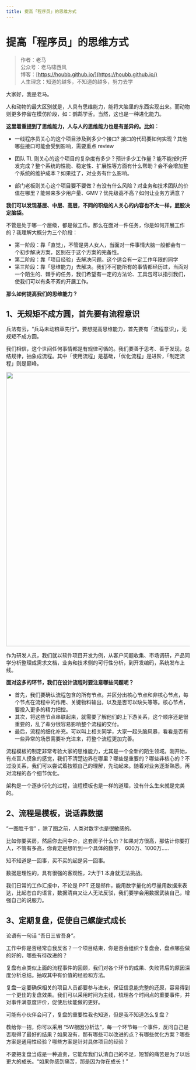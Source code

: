 ```yaml
---
title: 提高「程序员」的思维方式
---
```


#  提高「程序员」的思维方式

> 作者：老马
> <br/>公众号：老马啸西风
> <br/> 博客：[https://houbb.github.io/](https://houbb.github.io/)
> <br/> 人生理念：知道的越多，不知道的越多，努力去学


大家好，我是老马。

人和动物的最大区别就是，人具有思维能力，能将大脑里的东西实现出来。而动物则更多停留在模仿阶段，如：鹦鹉学舌。当然，这也是一种进化能力。

**这里着重提到了思维能力，人与人的思维能力也是有差异的。比如：**

* 一线程序员关心的这个项目涉及到多少个接口? 接口的代码要如何实现？其他哪些接口可能会受到影响，需要重点 review

* 团队 TL 则关心的这个项目的复杂度有多少？预计多少工作量？能不能按时开发完成？整个系统的性能、稳定性、扩展性等方面有什么帮助？会不会增加整个系统的维护成本？如果挂了，对业务有什么影响。

* 部门老板则关心这个项目要不要做？有没有什么风险？对业务和技术团队的价值在哪里？能带来多少用户量、GMV？优先级高不高？如何让业务方满意？


**我们可以发现基层、中层、高层，不同的职级的人关心的内容也不太一样，屁股决定脑袋。**

不管是处于哪一个层级，都是做工作。那么在面对一件任务，你是如何开展工作的？我理解大概分为三个阶段：

* 第一阶段：靠「直觉」，不管是男人女人，当面对一件事情大脑一般都会有一个初步解决方案，区别在于这个方案的完备性。
* 第二阶段：靠「项目经验」去解决问题。这个适合有一定工作年限的同学
* 第三阶段：靠「思维能力」去解决。我们不可能所有的事情都经历过，当面对一个陌生的、棘手的任务，我们希望有一定的方法论、工具包可以指引我们， 使我们可以有条不紊的开展工作。


**那么如何提高我们的思维能力？**


## 1、无规矩不成方圆，首先要有流程意识

兵法有云，“兵马未动粮草先行”。要想提高思维能力，首先要有「流程意识」，无规矩不成方圆。

我们相信，这个世间任何事情都是有规律可循的。我们要善于思考、善于发现，总结规律，抽象成流程。其中「使用流程」是基础，「优化流程」是进阶，「制定流程」则是巅峰。

<div align="left">
    <img src="https://houbb.github.io/images/about/grow_up/2-1.png" width="750px">
</div>

作为研发人员，我们就以软件项目开发为例，从客户问题收集、市场调研，产品同学分析整理成需求文档，业务和技术侧的可行性分析，到开发编码，系统发布上线。

**面对这多的环节，我们在设计流程时要注意哪些问题呢？**

* 首先，我们要确认流程包含的所有节点。并区分出核心节点和非核心节点，每个节点在流程中的作用、关键物料输出，以及是否可以缺失等等。核心节点，要投入更多的精力把控。
* 其次，将这些节点串联起来，就需要了解他们的上下游关系，这个顺序还是很重要的，乱了辈分很容易影响整个流程的交付。
* 最后，流程的细化补充。可以叫上相关同学，大家一起头脑风暴，看看是否有一些异常的场景需要补充进来，将整个流程更加完善。

流程模板的制定非常考验大家的思维能力，尤其是一个全新的陌生领域。刚开始，有点盲人摸象的感觉，我们不清楚边界在哪里？哪些是重要的？哪些非核心的？不过没关系，我们可以尝试着按照自己的理解，先动起来。随着对业务逐渐熟悉，再对流程的各个细节优化。

架构是一个逐步衍化的过程，流程模板也是一样的道理，没有什么生来就是完美的。


## 2、流程是模板，说话靠数据

“一图胜千言” ，除了图之前，人类对数字也是很敏感的。

比如你要买房，然后你去问中介，这套房子什么价？如果对方很高，那估计你要打人，不管有多高，你肯定是想听到一个具体的数字， 600万、1000万.....

知不知道是一回事，买不买的起是另一回事。

数据是理性的，具有很强的客观性，2大于1 本身就无法挑战。

我们日常的工作汇报中，不论是 PPT 还是邮件，能用数字量化的尽量用数据来表达，比起苍白的语言，数据清爽又让人无法反驳，我们要学会用数据武装自己，增强自己的说服力。


## 3、定期复盘，促使自己螺旋式成长

论语有一句话  “吾日三省吾身”。

工作中你是否经常自我反省？一个项目结束，你是否会组织个复盘会，盘点哪些做的好的，哪些有待改进的？

复盘有点类似上面的流程事件的回顾，我们对各个环节的成果、失败背后的原因深度分析总结。抽取其中有价值的经验和方法。

复盘一定要确保相关的项目人员都要参与进来，保证信息能完整的还原，容易得到一个更佳的复盘效果。我们可以采用时间为主线，梳理各个时间点的重要事件，并对事件满意度评价，促使后续能做的更好。

可能有小伙伴会问了，复盘的重要性我也知道，但是我不知道怎么复盘？

教给你一招，你可以采用  “5W根因分析法”，每一个环节每一个事件，反问自己是否取得了最好的结果？如果没有，那有哪些可以改进的点？有哪些优化方案？哪些方案是通用性经验？哪些方案是针对具体项目的经验？

不要把复盘当成是一种追责，它能帮我们认清自己的不足，短暂的痛苦是为了以后更大的成长。“如果你感到痛苦，那是因为你在成长！”